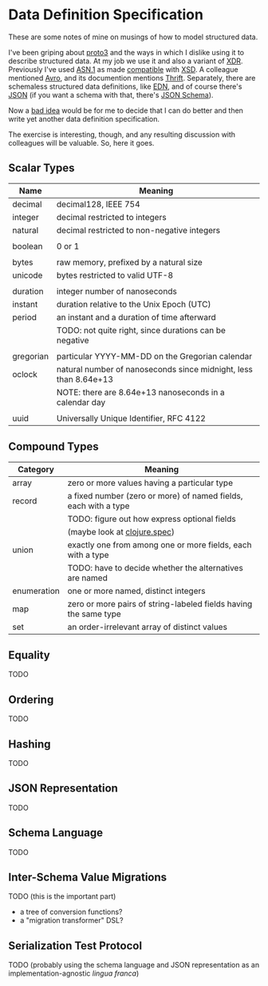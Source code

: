 Data Definition Specification
=============================
These are some notes of mine on musings of how to model structured data.

I've been griping about [proto3][1] and the ways in which I dislike using it to
describe structured data.  At my job we use it and also a variant of [XDR][2].
Previously I've used [ASN.1][3] as made [compatible][4] with [XSD][5].  A
colleague mentioned [Avro][6], and its documention mentions [Thrift][7].
Separately, there are schemaless structured data definitions, like [EDN][8],
and of course there's [JSON][9] (if you want a schema with that, there's
[JSON Schema][10]).

Now a [bad idea][11] would be for me to decide that I can do better and then
write yet another data definition specification.

The exercise is interesting, though, and any resulting discussion with
colleagues will be valuable.  So, here it goes.


Scalar Types
------------

Name      | Meaning
----      | -------
decimal   | decimal128, IEEE 754
integer   | decimal restricted to integers
natural   | decimal restricted to non-negative integers
          |
boolean   | 0 or 1
          |
bytes     | raw memory, prefixed by a natural size
unicode   | bytes restricted to valid UTF-8
          |
duration  | integer number of nanoseconds
instant   | duration relative to the Unix Epoch (UTC)
period    | an instant and a duration of time afterward
          |     TODO: not quite right, since durations can be negative
          |
gregorian | particular YYYY-MM-DD on the Gregorian calendar
oclock    | natural number of nanoseconds since midnight, less than 8.64e+13
          |     NOTE: there are 8.64e+13 nanoseconds in a calendar day
          |
uuid      | Universally Unique Identifier, RFC 4122
 

Compound Types
--------------

Category    | Meaning
--------    | -------
array       | zero or more values having a particular type
record      | a fixed number (zero or more) of named fields, each with a type
            |     TODO: figure out how express optional fields
            |           (maybe look at [clojure.spec][12])
union       | exactly one from among one or more fields, each with a type
            |     TODO: have to decide whether the alternatives are named
enumeration | one or more named, distinct integers
map         | zero or more pairs of string-labeled fields having the same type
set         | an order-irrelevant array of distinct values


Equality
--------
TODO


Ordering
--------
TODO


Hashing
-------
TODO


JSON Representation
-------------------
TODO


Schema Language
---------------
TODO


Inter-Schema Value Migrations
-----------------------------
TODO (this is the important part)
- a tree of conversion functions?
- a "migration transformer" DSL?


Serialization Test Protocol
---------------------------
TODO (probably using the schema language and JSON representation as an
implementation-agnostic *lingua franca*)


[1]: https://developers.google.com/protocol-buffers
[2]: https://en.wikipedia.org/wiki/External_Data_Representation
[3]: https://en.wikipedia.org/wiki/Abstract_Syntax_Notation_One
[4]: http://xml.coverpages.org/ASN1toXMLSchemaWhitePaper.pdf
[5]: https://en.wikipedia.org/wiki/XML_Schema_(W3C)
[6]: https://avro.apache.org/docs/current/
[7]: https://thrift.apache.org/static/files/thrift-20070401.pdf
[8]: https://github.com/edn-format/edn
[9]: https://www.json.org/json-en.html
[10]: https://json-schema.org
[11]: https://xkcd.com/927/ 
[12]: https://clojure.org/guides/spec


